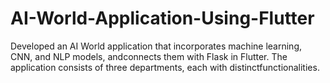 # AI-World-Application-Using-Flutter
Developed an AI World application that incorporates machine learning, CNN, and NLP models, andconnects them with Flask in Flutter. The application consists of three departments, each with distinctfunctionalities.
